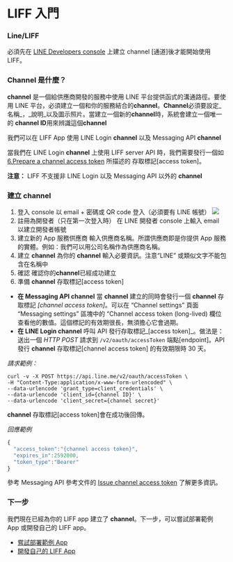 # LIFF 入門

### Line/LIFF

必須先在 [LINE Developers console](https://developers.line.biz/console/%20) 上建立 channel \[通道\]後才能開始使用 LIFF。

### Channel 是什麼？

**channel** 是一個給供應商開發的服務中使用 LINE 平台提供函式的溝通路徑。要使用 LINE 平台，必須建立一個和你的服務結合的**channel**。**Channel**必須要設定_名稱_，_說明_以及圖示照片。當建立一個新的**channel**時，系統會建立一個唯一的 **channel ID**用來辨識這個**channel**

我們可以在 LIFF App 使用 LINE Login **channel** 以及 Messaging API **channel**

當我們在 LINE Login **channel** 上使用 LIFF server API 時，我們需要發行一個如 [6.Prepare a channel access token](https://developers.line.biz/en/docs/liff/getting-started/#preparing-channel-access-token) 所描述的 存取標記\[access token\]。

**注意：** LIFF 不支援非 LINE Login 以及 Messaging API 以外的 **channel**

### 建立 channel

1. 登入 console 以 email + 密碼或 QR code 登入（必須要有 LINE 帳號） ![](&&&SFLOCALFILEPATH&&&login-dialog-b0bc3091.png) 
2. 註冊為開發者（只在第一次登入時） 在 LINE 開發者 console 上輸入 email 以建立開發者帳號
3. 建立新的 App 服務供應商 輸入供應商名稱。所謂供應商即是你提供 App 服務的實體。例如：我們可以用公司名稱作為供應商名稱。
4. 建立 **channel** 為你的 **channel** 輸入必要資訊。注意“LINE” 或類似文字不能包含在名稱中
5. 確認 確認你的**channel**已經成功建立
6. 準備 **channel** 存取標記\[access token\]

* **在 Messaging API channel** 當 **channel** 建立的同時會發行一個 **channel** 存取標記 _\[channel access token\]_。可以在 “Channel settings” 頁面 “Messaging settings” 區塊中的 “Channel access token \(long-lived\) 欄位查看他的數值。這個標記的有效期很長，無須擔心它會過期。
* **在 LINE Login channel** 呼叫 API 發行存取標記_\[access token\]_。做法是：送出一個 _HTTP POST_ 請求到 `/v2/oauth/accessToken` 端點\[endpoint\]。API 發行 **channel** 存取標記\[channel access token\] 的有效期限時 30 天。

_請求範例：_

```text
curl -v -X POST https://api.line.me/v2/oauth/accessToken \
-H "Content-Type:application/x-www-form-urlencoded" \
--data-urlencode 'grant_type=client_credentials' \
--data-urlencode 'client_id={channel ID}' \
--data-urlencode 'client_secret={channel secret}'
```

**channel** 存取標記\[access token\]會在成功後回傳。

_回應範例_

```javascript
{
  "access_token":"{channel access token}",
  "expires_in":2592000,
  "token_type":"Bearer"
}
```

參考 Messaging API 參考文件的 [Issue channel access token](https://developers.line.biz/en/reference/messaging-api/#issue-channel-access-token) 了解更多資訊。

### 下一步

我們現在已經為你的 LIFF app 建立了 **channel**。下一步，可以嘗試部署範例 App 或開發自己的 LIFF app。

* [嘗試部署範例 App](https://developers.line.biz/en/docs/liff/trying-liff-app/)
* [開發自己的 LIFF App](developing-liff-apps.md)

